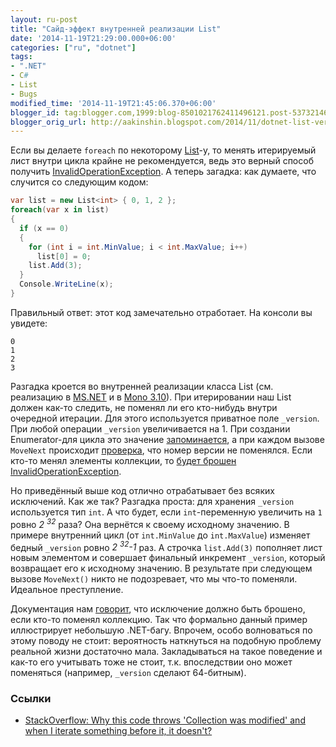 ```yaml
---
layout: ru-post
title: "Сайд-эффект внутренней реализации List"
date: '2014-11-19T21:29:00.000+06:00'
categories: ["ru", "dotnet"]
tags:
- ".NET"
- C#
- List
- Bugs
modified_time: '2014-11-19T21:45:06.370+06:00'
blogger_id: tag:blogger.com,1999:blog-8501021762411496121.post-5373214607137334599
blogger_orig_url: http://aakinshin.blogspot.com/2014/11/dotnet-list-version-side-effect.html
---
```


Если вы делаете `foreach` по некоторому [List](http://msdn.microsoft.com/library/6sh2ey19.aspx)-у, то менять итерируемый лист внутри цикла крайне не рекомендуется, ведь это верный способ получить [InvalidOperationException](http://msdn.microsoft.com/library/system.invalidoperationexception.aspx). А теперь загадка: как думаете, что случится со следующим кодом:

```cs
var list = new List<int> { 0, 1, 2 };
foreach(var x in list)
{
  if (x == 0)
  {
    for (int i = int.MinValue; i < int.MaxValue; i++)
      list[0] = 0;
    list.Add(3);
  }
  Console.WriteLine(x);
}
```
<!--more-->
Правильный ответ: этот код замечательно отработает.	На консоли вы увидете:

```
0
1
2
3
```

Разгадка кроется во внутренней реализации класса List (см. реализацию в	[MS.NET](http://referencesource.microsoft.com/#mscorlib/system/collections/generic/list.cs)	и в
[Mono 3.10](https://github.com/mono/mono/blob/mono-3.10.0/mcs/class/corlib/System.Collections.Generic/List.cs)). При итерировании наш List должен как-то следить, не поменял ли его кто-нибудь внутри очередной итерации. Для этого используется приватное поле `_version`. При любой операции `_version` увеличивается на 1. При создании Enumerator-для цикла это значение [запоминается](http://referencesource.microsoft.com/#mscorlib/system/collections/generic/list.cs,1199), а при каждом вызове `MoveNext`
происходит [проверка](http://referencesource.microsoft.com/#mscorlib/system/collections/generic/list.cs,1224), что номер версии не поменялся. Если кто-то менял элементы коллекции, то [будет брошен](http://referencesource.microsoft.com/#mscorlib/system/collections/generic/list.cs,1225) [InvalidOperationException](http://msdn.microsoft.com/library/system.invalidoperationexception.aspx).

Но приведённый выше код отлично отрабатывает без всяких исключений. Как же так? Разгадка проста: для хранения `_version` используется тип `int`. А что будет, если `int`-переменную увеличить на `1` ровно <i>2 <sup>32</sup></i> раза? Она вернётся к своему исходному значению. В примере внутренний цикл (от	`int.MinValue` до `int.MaxValue`) изменяет бедный `_version` ровно <i>2 <sup>32</sup>-1</i> раз. А строчка `list.Add(3)` пополняет лист новым элементом и совершает финальный инкремент `_version`, который возвращает его к исходному значению. В результате при следующем вызове `MoveNext()` никто не подозревает, что мы что-то поменяли. Идеальное преступление.

Документация нам [говорит](http://msdn.microsoft.com/library/system.collections.ienumerator.movenext.aspx), что исключение должно быть брошено, если кто-то поменял коллекцию. Так что формально данный пример иллюстрирует небольшую .NET-багу. Впрочем, особо волноваться по этому поводу не стоит: вероятность наткнуться на подобную проблему реальной жизни достаточно мала. Закладываться на такое поведение и как-то его учитывать тоже не стоит, т.к. впоследствии оно может поменяться (например, `_version` сделают 64-битным).

### Ссылки

* [StackOverflow: Why this code throws 'Collection was modified' and when I iterate something before it, it doesn't?](http://stackoverflow.com/q/26718990/184842)